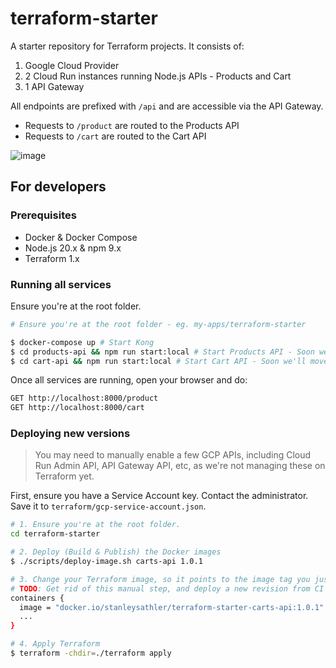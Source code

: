# terraform-starter

A starter repository for Terraform projects. It consists of:

1. Google Cloud Provider
2. 2 Cloud Run instances running Node.js APIs - Products and Cart
3. 1 API Gateway

All endpoints are prefixed with `/api` and are accessible via the API Gateway.

- Requests to `/product` are routed to the Products API
- Requests to `/cart` are routed to the Cart API

![image](https://github.com/StanleySathler/terraform-starter/assets/11931916/0def9ccf-8313-44ad-b7f2-a49ea360702f)

## For developers

### Prerequisites

- Docker & Docker Compose
- Node.js 20.x & npm 9.x
- Terraform 1.x

### Running all services

Ensure you're at the root folder.

```bash
# Ensure you're at the root folder - eg. my-apps/terraform-starter

$ docker-compose up # Start Kong
$ cd products-api && npm run start:local # Start Products API - Soon we'll move this to Docker Compose too
$ cd cart-api && npm run start:local # Start Cart API - Soon we'll move this to Docker Compose too
```

Once all services are running, open your browser and do:

```bash
GET http://localhost:8000/product
GET http://localhost:8000/cart
```

### Deploying new versions

> You may need to manually enable a few GCP APIs, including Cloud Run Admin API, API Gateway API, etc, as we're not managing these on Terraform yet.

First, ensure you have a Service Account key. Contact the administrator. Save it to `terraform/gcp-service-account.json`.

```bash
# 1. Ensure you're at the root folder.
cd terraform-starter

# 2. Deploy (Build & Publish) the Docker images
$ ./scripts/deploy-image.sh carts-api 1.0.1

# 3. Change your Terraform image, so it points to the image tag you just published
# TODO: Get rid of this manual step, and deploy a new revision from CI on every new tag.
containers {
  image = "docker.io/stanleysathler/terraform-starter-carts-api:1.0.1"
  ...
}

# 4. Apply Terraform
$ terraform -chdir=./terraform apply
```